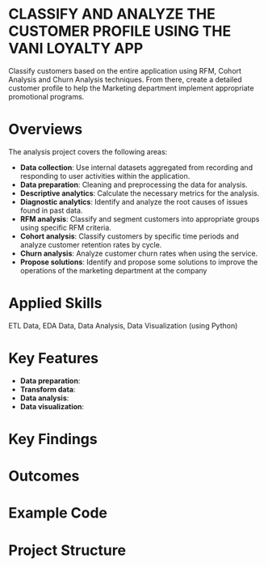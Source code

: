 # CLASSIFY AND ANALYZE THE CUSTOMER PROFILE USING THE VANI LOYALTY APP
Classify customers based on the entire application using RFM, Cohort Analysis and Churn Analysis techniques. From there, create a detailed customer profile to help the Marketing department implement appropriate promotional programs.

# Overviews

The analysis project covers the following areas:

+ **Data collection**: Use internal datasets aggregated from recording and responding to user activities within the application.
+ **Data preparation**: Cleaning and preprocessing the data for analysis.
+ **Descriptive analytics**: Calculate the necessary metrics for the analysis.
+ **Diagnostic analytics**: Identify and analyze the root causes of issues found in past data.
+ **RFM analysis**: Classify and segment customers into appropriate groups using specific RFM criteria.
+ **Cohort analysis**: Classify customers by specific time periods and analyze customer retention rates by cycle.
+ **Churn analysis**: Analyze customer churn rates when using the service.
+ **Propose solutions**: Identify and propose some solutions to improve the operations of the marketing department at the company

# Applied Skills

ETL Data, EDA Data, Data Analysis, Data Visualization (using Python)

# Key Features

+ **Data preparation**:
+ **Transform data**:
+ **Data analysis**:
+ **Data visualization**:

# Key Findings

# Outcomes

# Example Code

# Project Structure
